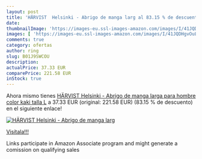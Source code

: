 ```yaml
---
layout: post
title: 'HÄRVIST  Helsinki - Abrigo de manga larg al 83.15 % de descuento'
date: 
thumbnailImage: 'https://images-eu.ssl-images-amazon.com/images/I/41JQDHgvOuL._SL200_.jpg'
images: [ 'https://images-eu.ssl-images-amazon.com/images/I/41JQDHgvOuL._SL200_.jpg' ]
comments: true
category: ofertas
author: ring
slug: B01J9SWCOU
description:
actualPrice: 37.33 EUR
comparePrice: 221.58 EUR
inStock: true
---
```


Ahora mismo tienes [HÄRVIST  Helsinki - Abrigo de manga larga para hombre  color kaki  talla L](https://www.amazon.es/dp/B01J9SWCOU/?tag=tolees-21) a 37.33 EUR (original: 221.58 EUR) (83.15 %  de descuento) en el siguiente enlace!

[![HÄRVIST  Helsinki - Abrigo de manga larg](https://images-eu.ssl-images-amazon.com/images/I/41JQDHgvOuL._SL200_.jpg)](https://www.amazon.es/dp/B01J9SWCOU/?tag=tolees-21)

[Visítala!!!](https://www.amazon.es/dp/B01J9SWCOU/?tag=tolees-21)

Links participate in Amazon Associate program and might generate a comission on qualifying sales
